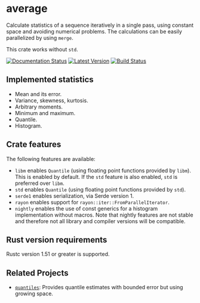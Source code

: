 # average

Calculate statistics of a sequence iteratively in a single pass, using
constant space and avoiding numerical problems. The calculations can be
easily parallelized by using `merge`.

This crate works without `std`.

[![Documentation Status]][docs.rs]
[![Latest Version]][crates.io]
[![Build Status]][actions]

[Documentation Status]: https://docs.rs/average/badge.svg
[docs.rs]: https://docs.rs/average
[Build Status]: https://github.com/vks/average/workflows/Tests/badge.svg?event=push
[actions]: https://github.com/vks/average/actions
[Latest Version]: https://img.shields.io/crates/v/average.svg
[crates.io]: https://crates.io/crates/average


## Implemented statistics

* Mean and its error.
* Variance, skewness, kurtosis.
* Arbitrary moments.
* Minimum and maximum.
* Quantile.
* Histogram.


## Crate features

The following features are available:

* `libm` enables `Quantile` (using floating point functions provided by `libm`).
  This is enabled by default. If the `std` feature is also enabled, `std` is
  preferred over `libm`.
* `std` enables `Quantile` (using floating point functions provided by `std`).
* `serde1` enables serialization, via Serde version 1.
* `rayon` enables support for `rayon::iter::FromParallelIterator`.
* `nightly` enables the use of const generics for a histogram implementation
  without macros. Note that nightly features are not stable and therefore not
  all library and compiler versions will be compatible.


## Rust version requirements

Rustc version 1.51 or greater is supported.


## Related Projects

* [`quantiles`](https://crates.io/crates/quantiles):
  Provides quantile estimates with bounded error but using growing space.

